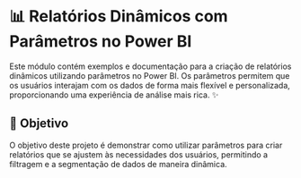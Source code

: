 # 📊 Relatórios Dinâmicos com Parâmetros no Power BI

Este módulo contém exemplos e documentação para a criação de relatórios dinâmicos utilizando parâmetros no Power BI. Os parâmetros permitem que os usuários interajam com os dados de forma mais flexível e personalizada, proporcionando uma experiência de análise mais rica. ✨

## 🎯 Objetivo

O objetivo deste projeto é demonstrar como utilizar parâmetros para criar relatórios que se ajustem às necessidades dos usuários, permitindo a filtragem e a segmentação de dados de maneira dinâmica.
